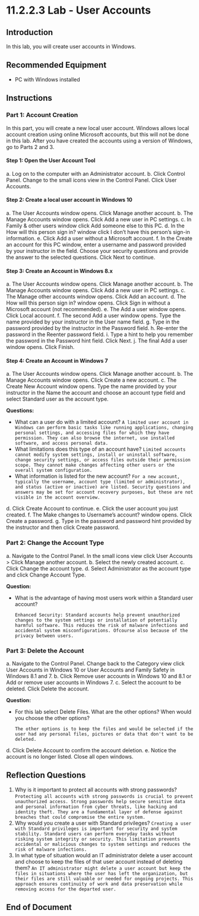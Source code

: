 # 11.2.2.3 Lab - User Accounts

## Introduction

In this lab, you will create user accounts in Windows.

## Recommended Equipment

- PC with Windows installed

## Instructions

### Part 1: Account Creation

In this part, you will create a new local user account. Windows allows local account creation using online Microsoft accounts, but this will not be done in this lab. After you have created the accounts using a version of Windows, go to Parts 2 and 3.

#### Step 1: Open the User Account Tool
a. Log on to the computer with an Administrator account.
b. Click Control Panel. Change to the small icons view in the Control Panel. Click User Accounts.

#### Step 2: Create a local user account in Windows 10
a. The User Accounts window opens. Click Manage another account.
b. The Manage Accounts window opens. Click Add a new user in PC settings.
c. In Family & other users window click Add someone else to this PC.
d. In the How will this person sign in? window click I don’t have this person’s sign-in information.
e. Click Add a user without a Microsoft account.
f. In the Create an account for this PC window, enter a username and password provided by your instructor in the field. Choose your security questions and provide the answer to the selected questions. Click Next to continue.

#### Step 3: Create an Account in Windows 8.x
a. The User Accounts window opens. Click Manage another account.
b. The Manage Accounts window opens. Click Add a new user in PC settings.
c. The Manage other accounts window opens. Click Add an account.
d. The How will this person sign in? window opens. Click Sign in without a Microsoft account (not recommended).
e. The Add a user window opens. Click Local account.
f. The second Add a user window opens. Type the name provided by your instructor in the User name field.
g. Type in the password provided by the instructor in the Password field.
h. Re-enter the password in the Reenter password field.
i. Type a hint to help you remember the password in the Password hint field. Click Next.
j. The final Add a user window opens. Click Finish.

#### Step 4: Create an Account in Windows 7
a. The User Accounts window opens. Click Manage another account.
b. The Manage Accounts window opens. Click Create a new account.
c. The Create New Account window opens. Type the name provided by your instructor in the Name the account and choose an account type field and select Standard user as the account type.

**Questions:**
- What can a user do with a limited account?
  `A limited user account in Windows can perform basic tasks like running applications, changing personal settings, and accessing files for which they have permission. They can also browse the internet, use installed software, and access personal data.`
- What limitations does this type of an account have?
  `Limited accounts cannot modify system settings, install or uninstall software, change security settings, or access files outside their permission scope. They cannot make changes affecting other users or the overall system configuration.`
- What information is listed for the new account?
  `For a new account, typically the username, account type (limited or administrator), and status (active or inactive) are listed. Security questions and answers may be set for account recovery purposes, but these are not visible in the account overview.`

d. Click Create Account to continue.
e. Click the user account you just created.
f. The Make changes to Username’s account? window opens. Click Create a password.
g. Type in the password and password hint provided by the instructor and then click Create password.

### Part 2: Change the Account Type
a. Navigate to the Control Panel. In the small icons view click User Accounts > Click Manage another account.
b. Select the newly created account.
c. Click Change the account type.
d. Select Administrator as the account type and click Change Account Type.

**Question:**
- What is the advantage of having most users work within a Standard user account?

  `Enhanced Security: Standard accounts help prevent unauthorized changes to the system settings or installation of potentially harmful software. This reduces the risk of malware infections and accidental system misconfigurations. Ofcourse also because of the privacy between users.`

### Part 3: Delete the Account
a. Navigate to the Control Panel. Change back to the Category view click User Accounts in Windows 10 or User Accounts and Family Safety in Windows 8.1 and 7.
b. Click Remove user accounts in Windows 10 and 8.1 or Add or remove user accounts in Windows 7.
c. Select the account to be deleted. Click Delete the account.

**Question:**
- For this lab select Delete Files. What are the other options? When would you choose the other options?

  `The other options is to keep the files and would be selected if the user had any personal files, pictures or data that don't want to be deleted.`

d. Click Delete Account to confirm the account deletion.
e. Notice the account is no longer listed. Close all open windows.

## Reflection Questions
1. Why is it important to protect all accounts with strong passwords?
  `Protecting all accounts with strong passwords is crucial to prevent unauthorized access. Strong passwords help secure sensitive data and personal information from cyber threats, like hacking and identity theft. They are a fundamental layer of defense against breaches that could compromise the entire system.`
2. Why would you create a user with Standard privileges?
  `Creating a user with Standard privileges is important for security and system stability. Standard users can perform everyday tasks without risking system integrity or security. This limitation prevents accidental or malicious changes to system settings and reduces the risk of malware infections.`
3. In what type of situation would an IT administrator delete a user account and choose to keep the files of that user account instead of deleting them?
  `An IT administrator might delete a user account but keep the files in situations where the user has left the organization, but their files are still valuable or needed for ongoing projects. This approach ensures continuity of work and data preservation while removing access for the departed user.`

## End of Document
